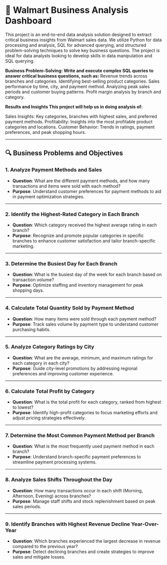 # 🛒 Walmart Business Analysis Dashboard

This project is an end-to-end data analysis solution designed to extract critical business insights from Walmart sales data. We utilize Python for data processing and analysis, SQL for advanced querying, and structured problem-solving techniques to solve key business questions. The project is ideal for data analysts looking to develop skills in data manipulation and SQL querying.

**Business Problem-Solving: Write and execute complex SQL queries to answer critical business questions, such as:**
Revenue trends across branches and categories.
Identifying best-selling product categories.
Sales performance by time, city, and payment method.
Analyzing peak sales periods and customer buying patterns.
Profit margin analysis by branch and category.

**Results and Insights
This project will help us in doing analysis of:**

Sales Insights: Key categories, branches with highest sales, and preferred payment methods.
Profitability: Insights into the most profitable product categories and locations.
Customer Behavior: Trends in ratings, payment preferences, and peak shopping hours.

---

## 🔍 Business Problems and Objectives

### 1. Analyze Payment Methods and Sales
- **Question**: What are the different payment methods, and how many transactions and items were sold with each method?
- **Purpose**: Understand customer preferences for payment methods to aid in payment optimization strategies.

---

### 2. Identify the Highest-Rated Category in Each Branch
- **Question**: Which category received the highest average rating in each branch?
- **Purpose**: Recognize and promote popular categories in specific branches to enhance customer satisfaction and tailor branch-specific marketing.

---

### 3. Determine the Busiest Day for Each Branch
- **Question**: What is the busiest day of the week for each branch based on transaction volume?
- **Purpose**: Optimize staffing and inventory management for peak shopping days.

---

### 4. Calculate Total Quantity Sold by Payment Method
- **Question**: How many items were sold through each payment method?
- **Purpose**: Track sales volume by payment type to understand customer purchasing habits.

---

### 5. Analyze Category Ratings by City
- **Question**: What are the average, minimum, and maximum ratings for each category in each city?
- **Purpose**: Guide city-level promotions by addressing regional preferences and improving customer experience.

---

### 6. Calculate Total Profit by Category
- **Question**: What is the total profit for each category, ranked from highest to lowest?
- **Purpose**: Identify high-profit categories to focus marketing efforts and adjust pricing strategies effectively.

---

### 7. Determine the Most Common Payment Method per Branch
- **Question**: What is the most frequently used payment method in each branch?
- **Purpose**: Understand branch-specific payment preferences to streamline payment processing systems.

---

### 8. Analyze Sales Shifts Throughout the Day
- **Question**: How many transactions occur in each shift (Morning, Afternoon, Evening) across branches?
- **Purpose**: Manage staff shifts and stock replenishment based on peak sales periods.

---

### 9. Identify Branches with Highest Revenue Decline Year-Over-Year
- **Question**: Which branches experienced the largest decrease in revenue compared to the previous year?
- **Purpose**: Detect declining branches and create strategies to improve sales and mitigate losses.
